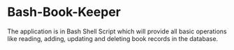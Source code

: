 # Bash-Book-Keeper
The application is in Bash Shell Script which will provide all basic operations like reading, adding, updating and deleting book records in the database.
